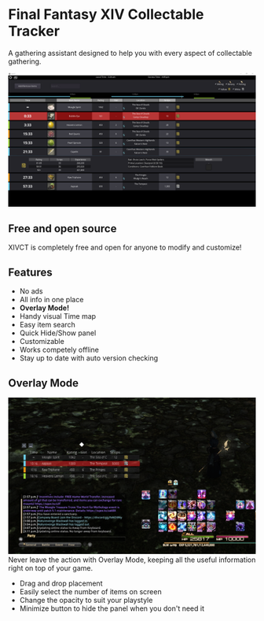 # Final Fantasy XIV Collectable Tracker

A gathering assistant designed to help you with every aspect of collectable gathering.

![MainScreen](/Screencaps/MainView.png)

## Free and open source
XIVCT is completely free and open for anyone to modify and customize!

## Features
* No ads
* All info in one place
* __Overlay Mode!__
* Handy visual Time map
* Easy item search
* Quick Hide/Show panel
* Customizable
* Works competely offline
* Stay up to date with auto version checking

## Overlay Mode
![OverlayMode](/Screencaps/OverlayView.png)
Never leave the action with Overlay Mode, keeping all the useful information right on top of your game.
 * Drag and drop placement
 * Easily select the number of items on screen
 * Change the opacity to suit your playstyle
 * Minimize button to hide the panel when you don't need it
